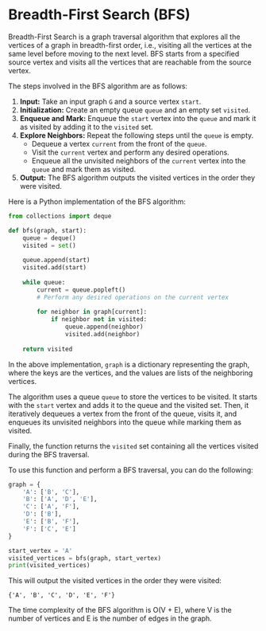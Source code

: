 # Breadth-First Search (BFS)

Breadth-First Search is a graph traversal algorithm that explores all the vertices of a graph in breadth-first order, i.e., visiting all the vertices at the same level before moving to the next level. BFS starts from a specified source vertex and visits all the vertices that are reachable from the source vertex.

The steps involved in the BFS algorithm are as follows:

1. **Input:** Take an input graph `G` and a source vertex `start`.
2. **Initialization:** Create an empty queue `queue` and an empty set `visited`.
3. **Enqueue and Mark:** Enqueue the `start` vertex into the `queue` and mark it as visited by adding it to the `visited` set.
4. **Explore Neighbors:** Repeat the following steps until the `queue` is empty.
   - Dequeue a vertex `current` from the front of the `queue`.
   - Visit the `current` vertex and perform any desired operations.
   - Enqueue all the unvisited neighbors of the `current` vertex into the `queue` and mark them as visited.
5. **Output:** The BFS algorithm outputs the visited vertices in the order they were visited.

Here is a Python implementation of the BFS algorithm:

```python
from collections import deque

def bfs(graph, start):
    queue = deque()
    visited = set()
    
    queue.append(start)
    visited.add(start)
    
    while queue:
        current = queue.popleft()
        # Perform any desired operations on the current vertex
        
        for neighbor in graph[current]:
            if neighbor not in visited:
                queue.append(neighbor)
                visited.add(neighbor)
    
    return visited
```

In the above implementation, `graph` is a dictionary representing the graph, where the keys are the vertices, and the values are lists of the neighboring vertices.

The algorithm uses a queue `queue` to store the vertices to be visited. It starts with the `start` vertex and adds it to the queue and the visited set. Then, it iteratively dequeues a vertex from the front of the queue, visits it, and enqueues its unvisited neighbors into the queue while marking them as visited.

Finally, the function returns the `visited` set containing all the vertices visited during the BFS traversal.

To use this function and perform a BFS traversal, you can do the following:

```python
graph = {
    'A': ['B', 'C'],
    'B': ['A', 'D', 'E'],
    'C': ['A', 'F'],
    'D': ['B'],
    'E': ['B', 'F'],
    'F': ['C', 'E']
}

start_vertex = 'A'
visited_vertices = bfs(graph, start_vertex)
print(visited_vertices)
```

This will output the visited vertices in the order they were visited:

```
{'A', 'B', 'C', 'D', 'E', 'F'}
```

The time complexity of the BFS algorithm is O(V + E), where V is the number of vertices and E is the number of edges in the graph.